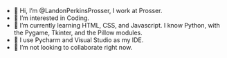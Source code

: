- 👋 Hi, I’m @LandonPerkinsProsser, I work at Prosser.
- 👀 I’m interested in Coding.
- 🌱 I’m currently learning HTML, CSS, and Javascript. I know Python, with the Pygame, Tkinter, and the Pillow modules.
- 📝 I use Pycharm and Visual Studio as my IDE.
- 💞️ I’m not looking to collaborate right now.

<!---
LandonPerkinsProsser/LandonPerkinsProsser is a ✨ special ✨ repository because its `README.md` (this file) appears on your GitHub profile.
You can click the Preview link to take a look at your changes.
--->

